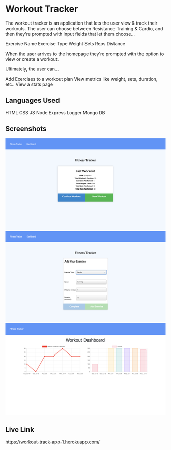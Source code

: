 # Workout Tracker

The workout tracker is an application that lets the user view & track their workouts. The user can choose between Resistance Training & Cardio, and then they're prompted with input fields that let them choose...

Exercise Name
Exercise Type
Weight
Sets
Reps
Distance

When the user arrives to the homepage they're prompted with the option to view or create a workout.

Ultimately, the user can...

Add Exercises to a workout plan
View metrics like weight, sets, duration, etc..
View a stats page

## Languages Used

HTML
CSS
JS
Node
Express
Logger
Mongo DB

## Screenshots

![Screenshot 1](/screenshots/screenshot1.png "Screenshot 1")
![Screenshot 2](/screenshots/screenshot2.png "Screenshot 2")
![Screenshot 3](/screenshots/screenshot3.png "Screenshot 3")

## Live Link

https://workout-track-app-1.herokuapp.com/
